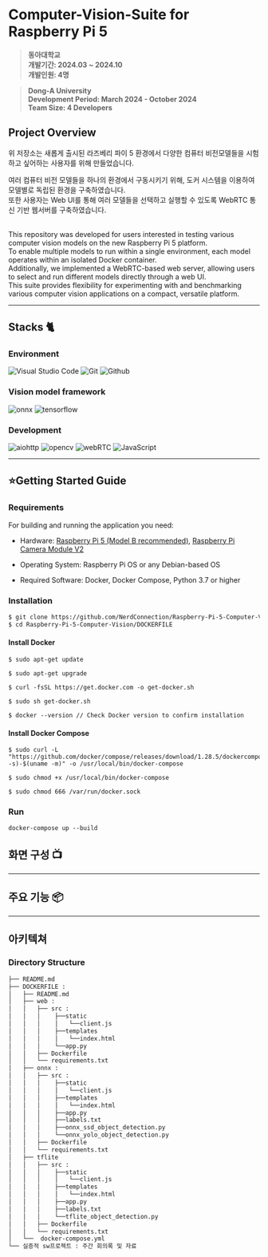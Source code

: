 # Computer-Vision-Suite for Raspberry Pi 5 

> **동아대학교** <br/>
**개발기간: 2024.03 ~ 2024.10** <br/>
**개발인원: 4명** <br/>

> **Dong-A University** <br>
**Development Period: March 2024 - October 2024** <br>
**Team Size: 4 Developers**


## Project Overview
위 저장소는 새롭게 출시된 라즈베리 파이 5 환경에서 다양한 컴퓨터 비전모델들을 시험하고 싶어하는 사용자를 위해 만들었습니다. <br>

여러 컴퓨터 비전 모델들을 하나의 환경에서 구동시키기 위해, 도커 시스템을 이용하여 모델별로 독립된 환경을 구축하였습니다.<br>
또한 사용자는 Web UI를 통해 여러 모델들을 선택하고 실행할 수 있도록 WebRTC 통신 기반 웹서버를 구축하였습니다.<br>


<br>
This repository was developed for users interested in testing various computer vision models on the new Raspberry Pi 5 platform. <br>
To enable multiple models to run within a single environment, each model operates within an isolated Docker container.<br>
Additionally, we implemented a WebRTC-based web server, allowing users to select and run different models directly through a web UI. <br>This suite provides flexibility for experimenting with and benchmarking various computer vision applications on a compact, versatile platform.


---

## Stacks 🐈

### Environment
![Visual Studio Code](https://img.shields.io/badge/Visual%20Studio%20Code-007ACC?style=for-the-badge&logo=Visual%20Studio%20Code&logoColor=white)
![Git](https://img.shields.io/badge/Git-F05032?style=for-the-badge&logo=Git&logoColor=white)
![Github](https://img.shields.io/badge/GitHub-181717?style=for-the-badge&logo=GitHub&logoColor=white)             

### Vision model framework
![onnx](https://img.shields.io/badge/onnx-005CED?style=for-the-badge&logo=onnx&logoColor=white)
![tensorflow](https://img.shields.io/badge/tensorflow-F98309?style=for-the-badge&logo=tensorflow&logoColor=white)     

### Development
![aiohttp](https://img.shields.io/badge/aiohttp-00B388?style=for-the-badge&logo=aiohttp&logoColor=white)
![opencv](https://img.shields.io/badge/opencv-5C3EE8?style=for-the-badge&logo=opencv&logoColor=white)
![webRTC](https://img.shields.io/badge/webRTC-29ABE2?style=for-the-badge&logo=webRTC&logoColor=white)
![JavaScript](https://img.shields.io/badge/JavaScript-F7DF1E?style=for-the-badge&logo=Javascript&logoColor=white)


---

## ⭐️Getting Started Guide
### Requirements
For building and running the application you need:

- Hardware: [Raspberry Pi 5 (Model B recommended)](https://www.raspberrypi.com/products/raspberry-pi-5/), [Raspberry Pi Camera Module V2](https://www.raspberrypi.com/products/camera-module-v2/)

- Operating System: Raspberry Pi OS or any Debian-based OS

- Required Software: Docker, Docker Compose, Python 3.7 or higher


### Installation
``` bash
$ git clone https://github.com/NerdConnection/Raspberry-Pi-5-Computer-Vision.git
$ cd Raspberry-Pi-5-Computer-Vision/DOCKERFILE
```

#### Install Docker
```
$ sudo apt-get update

$ sudo apt-get upgrade

$ curl -fsSL https://get.docker.com -o get-docker.sh

$ sudo sh get-docker.sh

$ docker --version // Check Docker version to confirm installation
```

#### Install Docker Compose
```
$ sudo curl -L "https://github.com/docker/compose/releases/download/1.28.5/dockercompose-$(uname -s)-$(uname -m)" -o /usr/local/bin/docker-compose

$ sudo chmod +x /usr/local/bin/docker-compose

$ sudo chmod 666 /var/run/docker.sock
```

### Run
```
docker-compose up --build
```


## 화면 구성 📺

---
## 주요 기능 📦

---
## 아키텍쳐

### Directory Structure
```bash
├── README.md
├── DOCKERFILE : 
│   ├── README.md
│   ├── web :
│   │   ├── src :
│   │   │    ├──static
│   │   │    │   └──client.js
│   │   │    ├──templates
│   │   │    │   └──index.html
│   │   │    └──app.py
│   │   ├── Dockerfile
│   │   └── requirements.txt
│   ├── onnx : 
│   │   ├── src :
│   │   │    ├──static
│   │   │    │   └──client.js
│   │   │    ├──templates
│   │   │    │   └──index.html
│   │   │    ├──app.py
│   │   │    ├──labels.txt
│   │   │    ├──onnx_ssd_object_detection.py
│   │   │    └──onnx_yolo_object_detection.py
│   │   ├── Dockerfile
│   │   └── requirements.txt
│   ├── tflite
│   │   ├── src :
│   │   │    ├──static
│   │   │    │   └──client.js
│   │   │    ├──templates
│   │   │    │   └──index.html
│   │   │    ├──app.py
│   │   │    ├──labels.txt
│   │   │    └──tflite_object_detection.py
│   │   ├── Dockerfile
│   │   └── requirements.txt
│   └──  docker-compose.yml
└── 실증적 sw프로젝트 : 주간 회의록 및 자료
```
